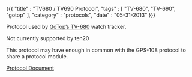 {{{
    "title"    : "TV680 / TV690 Protocol",
    "tags"     : [ "TV-680", "TV-690", "gotop" ],
    "category" : "protocols",
    "date"     : "05-31-2013"
}}}


Protocol used by [GoTop’s TV-680](http://www.gotop.cc/index.php/product/Watch%20GPS%20tracker%20TV-680.html) watch tracker.

Not currently supported by ten20

This protocol may have enough in common with the GPS-108 protocol to share a protocol module.

[Protocol Document](../protocol_docs/TV680-GPRS-Communication-Protocol.pdf)

